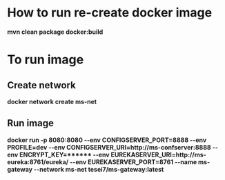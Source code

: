 # How to run re-create docker image

**mvn clean package docker:build**

# To run image

## Create network

**docker network create ms-net**

## Run image

**docker run
  -p 8080:8080
  --env CONFIGSERVER_PORT=8888
  --env PROFILE=dev
  --env CONFIGSERVER_URI=http://ms-confserver:8888
  --env ENCRYPT_KEY=\*\*\*\*\*\*
  --env EUREKASERVER_URI=http://ms-eureka:8761/eureka/
  --env EUREKASERVER_PORT=8761
  --name ms-gateway
  --network ms-net
  tesei7/ms-gateway:latest**